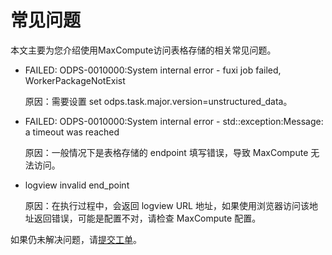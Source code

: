 # 常见问题

本文主要为您介绍使用MaxCompute访问表格存储的相关常见问题。

-   FAILED: ODPS-0010000:System internal error - fuxi job failed, WorkerPackageNotExist

    原因：需要设置 set odps.task.major.version=unstructured\_data。

-   FAILED: ODPS-0010000:System internal error - std::exception:Message: a timeout was reached

    原因：一般情况下是表格存储的 endpoint 填写错误，导致 MaxCompute 无法访问。

-   logview invalid end\_point

    原因：在执行过程中，会返回 logview URL 地址，如果使用浏览器访问该地址返回错误，可能是配置不对，请检查 MaxCompute 配置。


如果仍未解决问题，请[提交工单](https://workorder-intl.console.aliyun.com/#/ticket/createIndex)。

